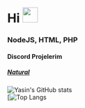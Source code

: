 <h1>Hi <img src="https://media.tenor.com/images/27409f6f9535c3aa8cb650efc319c19a/tenor.gif" height="35px"></h1>

<h3> NodeJS, HTML, PHP</h3>
<h4> Discord Projelerim</h4>
<h5> <a href="https://music-natural.cf">Natural</a></h5>


![Yasin's GitHub stats](https://github-readme-stats.vercel.app/api?username=savior210&show_icons=true&theme=dark)<br>
[![Top Langs](https://github-readme-stats.vercel.app/api/top-langs/?username=savior210&langs_count=8)


